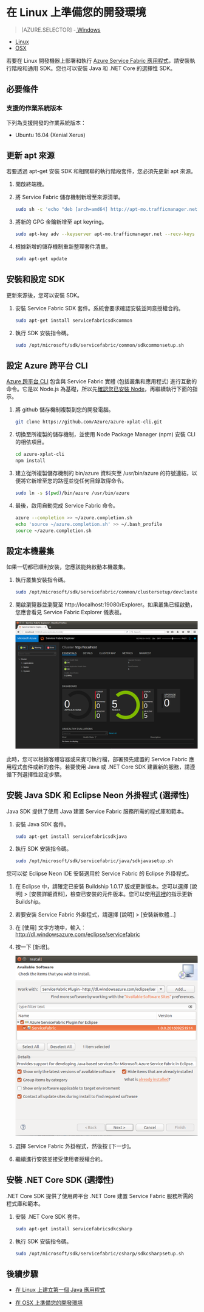 <properties
   pageTitle="在 Linux 上設定開發環境 | Microsoft Azure"
   description="在 Linux 上安裝執行階段和 SDK，並建立本機開發叢集。完成此設定之後，您就可以開始建置應用程式。"
   services="service-fabric"
   documentationCenter=".net"
   authors="seanmck"
   manager="timlt"
   editor=""/>

<tags
   ms.service="service-fabric"
   ms.devlang="dotNet"
   ms.topic="get-started-article"
   ms.tgt_pltfrm="NA"
   ms.workload="NA"
   ms.date="09/26/2016"
   ms.author="seanmck"/>

# 在 Linux 上準備您的開發環境


> [AZURE.SELECTOR]
-[ Windows](service-fabric-get-started.md)
- [Linux](service-fabric-get-started-linux.md)
- [OSX](service-fabric-get-started-mac.md)

 若要在 Linux 開發機器上部署和執行 [Azure Service Fabric 應用程式](service-fabric-application-model.md)，請安裝執行階段和通用 SDK。您也可以安裝 Java 和 .NET Core 的選擇性 SDK。

## 必要條件
### 支援的作業系統版本
下列為支援開發的作業系統版本：

- Ubuntu 16.04 (Xenial Xerus)

## 更新 apt 來源

若要透過 apt-get 安裝 SDK 和相關聯的執行階段套件，您必須先更新 apt 來源。

1. 開啟終端機。
2. 將 Service Fabric 儲存機制新增至來源清單。

    ```bash
    sudo sh -c 'echo "deb [arch=amd64] http://apt-mo.trafficmanager.net/repos/servicefabric/ trusty main" > /etc/apt/sources.list.d/servicefabric.list'
    ```

3. 將新的 GPG 金鑰新增至 apt keyring。

    ```bash
    sudo apt-key adv --keyserver apt-mo.trafficmanager.net --recv-keys 417A0893
    ```

4. 根據新增的儲存機制重新整理套件清單。

    ```bash
    sudo apt-get update
    ```

## 安裝和設定 SDK

更新來源後，您可以安裝 SDK。

1. 安裝 Service Fabric SDK 套件。系統會要求確認安裝並同意授權合約。

    ```bash
    sudo apt-get install servicefabricsdkcommon
    ```

2. 執行 SDK 安裝指令碼。

    ```bash
    sudo /opt/microsoft/sdk/servicefabric/common/sdkcommonsetup.sh
    ```

## 設定 Azure 跨平台 CLI

[Azure 跨平台 CLI][azure-xplat-cli-github] 包含與 Service Fabric 實體 (包括叢集和應用程式) 進行互動的命令。它是以 Node.js 為基礎，所以先[確認您已安裝 Node][install-node]，再繼續執行下面的指示。

1. 將 github 儲存機制複製到您的開發電腦。

    ```bash
    git clone https://github.com/Azure/azure-xplat-cli.git
    ```

2. 切換至所複製的儲存機制，並使用 Node Package Manager (npm) 安裝 CLI 的相依項目。

    ```bash
    cd azure-xplat-cli
    npm install
    ```

3. 建立從所複製儲存機制的 bin/azure 資料夾至 /usr/bin/azure 的符號連結，以便將它新增至您的路徑並從任何目錄取得命令。

    ```bash
    sudo ln -s $(pwd)/bin/azure /usr/bin/azure
    ```

4. 最後，啟用自動完成 Service Fabric 命令。

    ```bash
    azure --completion >> ~/azure.completion.sh
    echo 'source ~/azure.completion.sh' >> ~/.bash_profile
    source ~/azure.completion.sh
    ```

## 設定本機叢集

如果一切都已順利安裝，您應該能夠啟動本機叢集。

1. 執行叢集安裝指令碼。

    ```bash
    sudo /opt/microsoft/sdk/servicefabric/common/clustersetup/devclustersetup.sh
    ```

2. 開啟瀏覽器並瀏覽至 http://localhost:19080/Explorer。如果叢集已經啟動，您應會看見 Service Fabric Explorer 儀表板。

    ![Linux 上的 Service Fabric Explorer][sfx-linux]

此時，您可以根據客體容器或來賓可執行檔，部署預先建置的 Service Fabric 應用程式套件或新的套件。若要使用 Java 或 .NET Core SDK 建置新的服務，請遵循下列選擇性設定步驟。

## 安裝 Java SDK 和 Eclipse Neon 外掛程式 (選擇性)

Java SDK 提供了使用 Java 建置 Service Fabric 服務所需的程式庫和範本。

1. 安裝 Java SDK 套件。

    ```bash
    sudo apt-get install servicefabricsdkjava
    ```

2. 執行 SDK 安裝指令碼。

    ```bash
    sudo /opt/microsoft/sdk/servicefabric/java/sdkjavasetup.sh
    ```

您可以從 Eclipse Neon IDE 安裝適用於 Service Fabric 的 Eclipse 外掛程式。

1. 在 Eclipse 中，請確定已安裝 Buildship 1.0.17 版或更新版本。您可以選擇 [說明] > [安裝詳細資料]，檢查已安裝的元件版本。您可以使用[這裡][buildship-update]的指示更新 Buildship。

2. 若要安裝 Service Fabric 外掛程式，請選擇 [說明] > [安裝新軟體...]

3. 在 [使用] 文字方塊中，輸入︰http://dl.windowsazure.com/eclipse/servicefabric

4. 按一下 [新增]。

    ![Eclipse 外掛程式][sf-eclipse-plugin]

5. 選擇 Service Fabric 外掛程式，然後按 [下一步]。

6. 繼續進行安裝並接受使用者授權合約。

## 安裝 .NET Core SDK (選擇性)

.NET Core SDK 提供了使用跨平台 .NET Core 建置 Service Fabric 服務所需的程式庫和範本。

1. 安裝 .NET Core SDK 套件。

    ```bash
    sudo apt-get install servicefabricsdkcsharp
    ```

2. 執行 SDK 安裝指令碼。

    ```bash
    sudo /opt/microsoft/sdk/servicefabric/csharp/sdkcsharpsetup.sh
    ```

## 後續步驟

- [在 Linux 上建立第一個 Java 應用程式](service-fabric-create-your-first-linux-application-with-java.md)

- [在 OSX 上準備您的開發環境](service-fabric-get-started-mac.md)


<!-- Links -->

[azure-xplat-cli-github]: https://github.com/Azure/azure-xplat-cli
[install-node]: https://nodejs.org/en/download/package-manager/#installing-node-js-via-package-manager
[buildship-update]: https://projects.eclipse.org/projects/tools.buildship

<!--Images -->

[sf-eclipse-plugin]: ./media/service-fabric-get-started-linux/service-fabric-eclipse-plugin.png
[sfx-linux]: ./media/service-fabric-get-started-linux/sfx-linux.png

<!---HONumber=AcomDC_0928_2016-->